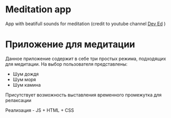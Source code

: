 # Meditation app
App with beatifull sounds for meditation (credit to youtube channel [Dev Ed](https://www.youtube.com/watch?v=oMBXdZzYqEk&ab_channel=DevEd) )

# Приложение для медитации  
Данное приложение содержит в себе три простых режима, подходящих для медитации. На выбор пользователя представлены:
- Шум дождя
- Шум моря
- Шум камина  

Присутствует возможность выставления временного промежутка для релаксации


Реализация - JS + HTML + CSS
